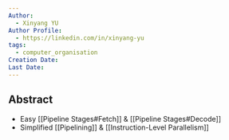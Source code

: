 ```yaml
---
Author:
  - Xinyang YU
Author Profile:
  - https://linkedin.com/in/xinyang-yu
tags:
  - computer_organisation
Creation Date: 
Last Date:
---
```

## Abstract
- Easy [[Pipeline Stages#Fetch]] & [[Pipeline Stages#Decode]]
- Simplified [[Pipelining]] & [[Instruction-Level Parallelism]]

